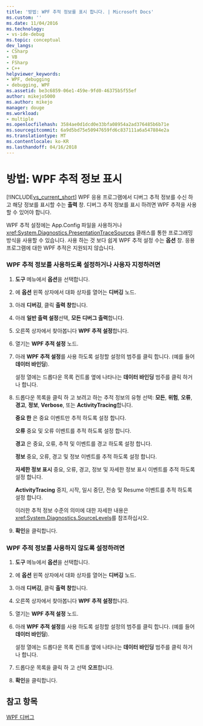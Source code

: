 ```yaml
---
title: '방법: WPF 추적 정보를 표시 합니다. | Microsoft Docs'
ms.custom: ''
ms.date: 11/04/2016
ms.technology:
- vs-ide-debug
ms.topic: conceptual
dev_langs:
- CSharp
- VB
- FSharp
- C++
helpviewer_keywords:
- WPF, debugging
- debugging, WPF
ms.assetid: be3c6859-06e1-459e-9fd0-46375b5f55ef
author: mikejo5000
ms.author: mikejo
manager: douge
ms.workload:
- multiple
ms.openlocfilehash: 3584ae0d1dcd0e33bfa08954a2ad376485b6b71e
ms.sourcegitcommit: 6a9d5bd75e50947659fd6c837111a6a547884e2a
ms.translationtype: MT
ms.contentlocale: ko-KR
ms.lasthandoff: 04/16/2018
---
```

# <a name="how-to-display-wpf-trace-information"></a>방법: WPF 추적 정보 표시
[!INCLUDE[vs_current_short](../code-quality/includes/vs_current_short_md.md)] WPF 응용 프로그램에서 디버그 추적 정보를 수신 하 고 해당 정보를 표시할 수는 **출력** 창. 디버그 추적 정보를 표시 하려면 WPF 추적을 사용할 수 있어야 합니다.  
  
 WPF 추적 설정에는 App.Config 파일을 사용하거나 <xref:System.Diagnostics.PresentationTraceSources> 클래스를 통한 프로그래밍 방식을 사용할 수 있습니다. 사용 하는 것 보다 쉽게 WPF 추적 설정 수는 **옵션** 창. 응용 프로그램에 대한 WPF 추적은 지원되지 않습니다.  
  
### <a name="to-enable-or-customize-wpf-trace-information"></a>WPF 추적 정보를 사용하도록 설정하거나 사용자 지정하려면  
  
1.  **도구** 메뉴에서 **옵션**을 선택합니다.  
  
2.  에 **옵션** 왼쪽 상자에서 대화 상자를 열어는 **디버깅** 노드.  
  
3.  아래 **디버깅**, 클릭 **출력 창**합니다.  
  
4.  아래 **일반 출력 설정**선택, **모든 디버그 출력**합니다.  
  
5.  오른쪽 상자에서 찾아봅니다 **WPF 추적 설정**합니다.  
  
6.  열기는 **WPF 추적 설정** 노드.  
  
7.  아래 **WPF 추적 설정**를 사용 하도록 설정할 설정의 범주를 클릭 합니다. (예를 들어 **데이터 바인딩**).  
  
     설정 열에는 드롭다운 목록 컨트롤 옆에 나타나는 **데이터 바인딩** 범주를 클릭 하거나 합니다.  
  
8.  드롭다운 목록을 클릭 하 고 보려고 하는 추적 정보의 유형 선택: **모든**, **위험**, **오류**, **경고**,  **정보**, **Verbose**, 또는 **ActivityTracing**합니다.  
  
     **중요 한** 은 중요 이벤트만 추적 하도록 설정 합니다.  
  
     **오류** 중요 및 오류 이벤트를 추적 하도록 설정 합니다.  
  
     **경고** 은 중요, 오류, 추적 및 이벤트를 경고 하도록 설정 합니다.  
  
     **정보** 중요, 오류, 경고 및 정보 이벤트를 추적 하도록 설정 합니다.  
  
     **자세한 정보 표시** 중요, 오류, 경고, 정보 및 자세한 정보 표시 이벤트를 추적 하도록 설정 합니다.  
  
     **ActivityTracing** 중지, 시작, 일시 중단, 전송 및 Resume 이벤트를 추적 하도록 설정 합니다.  
  
     이러한 추적 정보 수준의 의미에 대한 자세한 내용은 <xref:System.Diagnostics.SourceLevels>를 참조하십시오.  
  
9. **확인**을 클릭합니다.  
  
### <a name="to-disable-wpf-trace-information"></a>WPF 추적 정보를 사용하지 않도록 설정하려면  
  
1.  **도구** 메뉴에서 **옵션**을 선택합니다.  
  
2.  에 **옵션** 왼쪽 상자에서 대화 상자를 열어는 **디버깅** 노드.  
  
3.  아래 **디버깅**, 클릭 **출력 창**합니다.  
  
4.  오른쪽 상자에서 찾아봅니다 **WPF 추적 설정**합니다.  
  
5.  열기는 **WPF 추적 설정** 노드.  
  
6.  아래 **WPF 추적 설정**를 사용 하도록 설정할 설정의 범주를 클릭 합니다. (예를 들어 **데이터 바인딩**).  
  
     설정 열에는 드롭다운 목록 컨트롤 옆에 나타나는 **데이터 바인딩** 범주를 클릭 하거나 합니다.  
  
7.  드롭다운 목록을 클릭 하 고 선택 **오프**합니다.  
  
8.  **확인**을 클릭합니다.  
  
## <a name="see-also"></a>참고 항목  
 [WPF 디버그](../debugger/debugging-wpf.md)